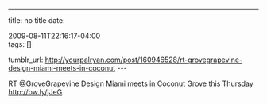 ---
title: no title
date:

 2009-08-11T22:16:17-04:00  
tags:  []

tumblr_url:
http://yourpalryan.com/post/160946528/rt-grovegrapevine-design-miami-meets-in-coconut
\-\--

RT \@GroveGrapevine Design Miami meets in Coconut Grove this Thursday
<http://ow.ly/jJeG>
